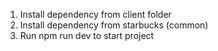 1. Install dependency from client folder
2. Install dependency from starbucks (common)
3. Run npm run dev to start project
